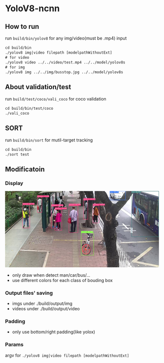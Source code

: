 # YoloV8-ncnn

## How to run
run `build/bin/yolov8` for any img/video(must be .mp4) input
```
cd build/bin
./yolov8 img|video filepath [modelpathWithoutExt]
# for video
./yolov8 video ../../video/test.mp4 ../../model/yolov8s
# for img
./yolov8 img ../../img/busstop.jpg ../../model/yolov8s
```
## About validation/test
run `build/test/coco/vali_coco` for coco validation
```
cd build/bin/test/coco
./vali_coco
```
## SORT
run `build/bin/sort` for mutil-target tracking
```
cd build/bin
./sort test
```
## Modificatoin
### Display
![display_1](markdownlink/busstop.jpg)
- only draw when detect man/car/bus/...
- use different colors for each class of bouding box
### Output files' saving
- imgs under ./build/output/img
- videos under ./build/output/video
### Padding
- only use bottom/right padding(like yolox)
### Params
argv for `./yolov8 img|video filepath [modelpathWithoutExt]`
